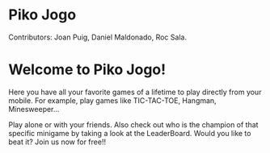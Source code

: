 # Piko Jogo

Contributors: Joan Puig, Daniel Maldonado, Roc Sala.

# Welcome to Piko Jogo!

Here you have all your favorite games of a lifetime to play directly from your mobile. For example, play games like TIC-TAC-TOE, Hangman, Minesweeper...

Play alone or with your friends. Also check out who is the champion of that specific minigame by taking a look at the LeaderBoard. Would you like to beat it? Join us now for free!!
